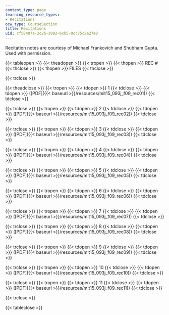 ```yaml
---
content_type: page
learning_resource_types:
- Recitations
ocw_type: CourseSection
title: Recitations
uid: cf58407a-2c2b-3892-6cb5-9cc75c2a27e8
---
```


Recitation notes are courtesy of Michael Frankovich and Shubham Gupta. Used with permission.

{{< tableopen >}}
{{< theadopen >}}
{{< tropen >}}
{{< thopen >}}
REC #
{{< thclose >}}
{{< thopen >}}
FILES
{{< thclose >}}

{{< trclose >}}

{{< theadclose >}}
{{< tropen >}}
{{< tdopen >}}
1
{{< tdclose >}}
{{< tdopen >}}
([PDF]({{< baseurl >}}/resources/mit15_093j_f09_rec01))
{{< tdclose >}}

{{< trclose >}}
{{< tropen >}}
{{< tdopen >}}
2
{{< tdclose >}}
{{< tdopen >}}
([PDF]({{< baseurl >}}/resources/mit15_093j_f09_rec02))
{{< tdclose >}}

{{< trclose >}}
{{< tropen >}}
{{< tdopen >}}
3
{{< tdclose >}}
{{< tdopen >}}
([PDF]({{< baseurl >}}/resources/mit15_093j_f09_rec03))
{{< tdclose >}}

{{< trclose >}}
{{< tropen >}}
{{< tdopen >}}
4
{{< tdclose >}}
{{< tdopen >}}
([PDF]({{< baseurl >}}/resources/mit15_093j_f09_rec04))
{{< tdclose >}}

{{< trclose >}}
{{< tropen >}}
{{< tdopen >}}
5
{{< tdclose >}}
{{< tdopen >}}
([PDF]({{< baseurl >}}/resources/mit15_093j_f09_rec05))
{{< tdclose >}}

{{< trclose >}}
{{< tropen >}}
{{< tdopen >}}
6
{{< tdclose >}}
{{< tdopen >}}
([PDF]({{< baseurl >}}/resources/mit15_093j_f09_rec06))
{{< tdclose >}}

{{< trclose >}}
{{< tropen >}}
{{< tdopen >}}
7
{{< tdclose >}}
{{< tdopen >}}
([PDF]({{< baseurl >}}/resources/mit15_093j_f09_rec07))
{{< tdclose >}}

{{< trclose >}}
{{< tropen >}}
{{< tdopen >}}
8
{{< tdclose >}}
{{< tdopen >}}
([PDF]({{< baseurl >}}/resources/mit15_093j_f09_rec08))
{{< tdclose >}}

{{< trclose >}}
{{< tropen >}}
{{< tdopen >}}
9
{{< tdclose >}}
{{< tdopen >}}
([PDF]({{< baseurl >}}/resources/mit15_093j_f09_rec09))
{{< tdclose >}}

{{< trclose >}}
{{< tropen >}}
{{< tdopen >}}
10
{{< tdclose >}}
{{< tdopen >}}
([PDF]({{< baseurl >}}/resources/mit15_093j_f09_rec10))
{{< tdclose >}}

{{< trclose >}}
{{< tropen >}}
{{< tdopen >}}
11
{{< tdclose >}}
{{< tdopen >}}
([PDF]({{< baseurl >}}/resources/mit15_093j_f09_rec11))
{{< tdclose >}}

{{< trclose >}}

{{< tableclose >}}